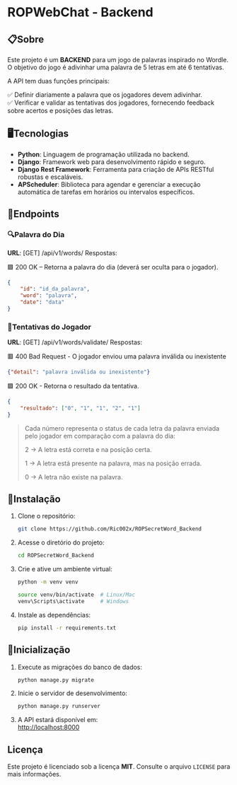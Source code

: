 # ROPWebChat - Backend

## 📋Sobre

Este projeto é um **BACKEND** para um jogo de palavras inspirado no Wordle. O objetivo do jogo é adivinhar uma palavra de 5 letras em até 6 tentativas.

A API tem duas funções principais:

✅ Definir diariamente a palavra que os jogadores devem adivinhar.<br>
✅ Verificar e validar as tentativas dos jogadores, fornecendo feedback sobre acertos e posições das letras.<br>


## 🖥️Tecnologias

- **Python**: Linguagem de programação utilizada no backend.
- **Django**: Framework web para desenvolvimento rápido e seguro.
- **Django Rest Framework**: Ferramenta para criação de APIs RESTful robustas e escaláveis.
- **APScheduler**: Biblioteca para agendar e gerenciar a execução automática de tarefas em horários ou intervalos específicos.


## 📌Endpoints

### 🔍Palavra do Dia
**URL**: [GET] /api/v1/words/
Respostas:

🟩 200 OK – Retorna a palavra do dia (deverá ser oculta para o jogador).
```json
{
    "id": "id_da_palavra",
    "word": "palavra",
    "date": "data"
}
```

### 🎯Tentativas do Jogador
**URL**: [GET] /api/v1/words/validate/<word>
Respostas:

🟥 400 Bad Request - O jogador enviou uma palavra inválida ou inexistente
```json
{"detail": "palavra inválida ou inexistente"}
```

🟩 200 OK - Retorna o resultado da tentativa.
```json
{
    "resultado": ["0", "1", "1", "2", "1"]
}
```

> Cada número representa o status de cada letra da palavra enviada pelo jogador em comparação com a palavra do dia:
> 
> 2 → A letra está correta e na posição certa.
>
> 1 → A letra está presente na palavra, mas na posição errada.
>
> 0 → A letra não existe na palavra.


## 🔧Instalação


1. Clone o repositório:

   ```bash
   git clone https://github.com/Ric002x/ROPSecretWord_Backend
   ```

2. Acesse o diretório do projeto:

   ```bash
   cd ROPSecretWord_Backend
   ```

3. Crie e ative um ambiente virtual:

   ```bash
   python -m venv venv

   source venv/bin/activate  # Linux/Mac
   venv\Scripts\activate     # Windows
   ```

4. Instale as dependências:

   ```bash
   pip install -r requirements.txt
   ```


## 📝Inicialização

1. Execute as migrações do banco de dados:

   ```bash
   python manage.py migrate
   ```

2. Inicie o servidor de desenvolvimento:

   ```bash
   python manage.py runserver
   ```

3. A API estará disponível em:  
   [http://localhost:8000](http://localhost:8000)


## Licença
Este projeto é licenciado sob a licença **MIT**. Consulte o arquivo `LICENSE` para mais informações.
